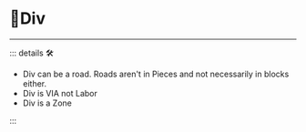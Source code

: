 # 🔻<via>Div</via>

---

<!-- =================================================== -->
<!-- =================================================== -->
<!-- =================================================== -->
<!-- =================================================== -->
<!-- =================================================== -->
::: details 🛠

- Div can be a road. Roads aren't in Pieces and not necessarily in blocks either.
- Div is VIA not Labor
- Div is a Zone

:::
